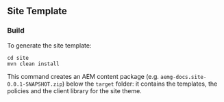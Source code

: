 ## Site Template

### Build

To generate the site template:

```
cd site
mvn clean install
```

This command creates an AEM content package (e.g. `aemg-docs.site-0.0.1-SNAPSHOT.zip`) below the `target` folder: it contains the templates, the policies and the client library for the site theme.
